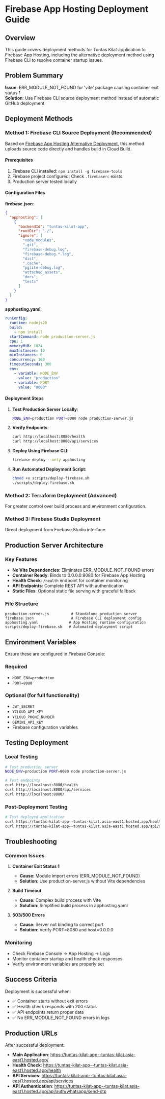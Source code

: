 # Firebase App Hosting Deployment Guide

## Overview

This guide covers deployment methods for Tuntas Kilat application to Firebase App Hosting, including the alternative deployment method using Firebase CLI to resolve container startup issues.

## Problem Summary

**Issue**: ERR_MODULE_NOT_FOUND for 'vite' package causing container exit status 1  
**Solution**: Use Firebase CLI source deployment method instead of automatic GitHub deployment

## Deployment Methods

### Method 1: Firebase CLI Source Deployment (Recommended)

Based on [Firebase App Hosting Alternative Deployment](https://firebase.google.com/docs/app-hosting/alt-deploy#deploy-source), this method uploads source code directly and handles build in Cloud Build.

#### Prerequisites
1. Firebase CLI installed: `npm install -g firebase-tools`
2. Firebase project configured: Check `.firebaserc` exists
3. Production server tested locally

#### Configuration Files

**firebase.json**:
```json
{
  "apphosting": [
    {
      "backendId": "tuntas-kilat-app",
      "rootDir": "./",
      "ignore": [
        "node_modules",
        ".git",
        "firebase-debug.log",
        "firebase-debug.*.log",
        "dist",
        ".cache",
        "pglite-debug.log",
        "attached_assets",
        "docs",
        "tests"
      ]
    }
  ]
}
```

**apphosting.yaml**:
```yaml
runConfig:
  runtime: nodejs20
  build:
    - npm install
  startCommand: node production-server.js
  cpu: 1
  memoryMiB: 1024
  maxInstances: 10
  minInstances: 0
  concurrency: 100
  timeoutSeconds: 300
  env:
    - variable: NODE_ENV
      value: "production"
    - variable: PORT
      value: "8080"
```

#### Deployment Steps

1. **Test Production Server Locally**:
   ```bash
   NODE_ENV=production PORT=8080 node production-server.js
   ```

2. **Verify Endpoints**:
   ```bash
   curl http://localhost:8080/health
   curl http://localhost:8080/api/services
   ```

3. **Deploy Using Firebase CLI**:
   ```bash
   firebase deploy --only apphosting
   ```

4. **Run Automated Deployment Script**:
   ```bash
   chmod +x scripts/deploy-firebase.sh
   ./scripts/deploy-firebase.sh
   ```

### Method 2: Terraform Deployment (Advanced)

For greater control over build process and environment configuration.

### Method 3: Firebase Studio Deployment

Direct deployment from Firebase Studio interface.

## Production Server Architecture

### Key Features
- **No Vite Dependencies**: Eliminates ERR_MODULE_NOT_FOUND errors
- **Container Ready**: Binds to 0.0.0.0:8080 for Firebase App Hosting
- **Health Check**: `/health` endpoint for container monitoring
- **API Endpoints**: Complete REST API with authentication
- **Static Files**: Optional static file serving with graceful fallback

### File Structure
```
production-server.js          # Standalone production server
firebase.json                 # Firebase CLI deployment config
apphosting.yaml              # App Hosting runtime configuration
scripts/deploy-firebase.sh   # Automated deployment script
```

## Environment Variables

Ensure these are configured in Firebase Console:

### Required
- `NODE_ENV=production`
- `PORT=8080`

### Optional (for full functionality)
- `JWT_SECRET`
- `YCLOUD_API_KEY`
- `YCLOUD_PHONE_NUMBER`
- `GEMINI_API_KEY`
- Firebase configuration variables

## Testing Deployment

### Local Testing
```bash
# Test production server
NODE_ENV=production PORT=8080 node production-server.js

# Test endpoints
curl http://localhost:8080/health
curl http://localhost:8080/api/services
curl http://localhost:8080/
```

### Post-Deployment Testing
```bash
# Test deployed application
curl https://tuntas-kilat-app--tuntas-kilat.asia-east1.hosted.app/health
curl https://tuntas-kilat-app--tuntas-kilat.asia-east1.hosted.app/api/services
```

## Troubleshooting

### Common Issues

1. **Container Exit Status 1**
   - **Cause**: Module import errors (ERR_MODULE_NOT_FOUND)
   - **Solution**: Use production-server.js without Vite dependencies

2. **Build Timeout**
   - **Cause**: Complex build process with Vite
   - **Solution**: Simplified build process in apphosting.yaml

3. **503/500 Errors**
   - **Cause**: Server not binding to correct port
   - **Solution**: Verify PORT=8080 and host=0.0.0.0

### Monitoring
- Check Firebase Console → App Hosting → Logs
- Monitor container startup and health check responses
- Verify environment variables are properly set

## Success Criteria

Deployment is successful when:
- ✅ Container starts without exit errors
- ✅ Health check responds with 200 status
- ✅ API endpoints return proper data
- ✅ No ERR_MODULE_NOT_FOUND errors in logs

## Production URLs

After successful deployment:
- **Main Application**: https://tuntas-kilat-app--tuntas-kilat.asia-east1.hosted.app/
- **Health Check**: https://tuntas-kilat-app--tuntas-kilat.asia-east1.hosted.app/health
- **API Services**: https://tuntas-kilat-app--tuntas-kilat.asia-east1.hosted.app/api/services
- **API Authentication**: https://tuntas-kilat-app--tuntas-kilat.asia-east1.hosted.app/api/auth/whatsapp/send-otp